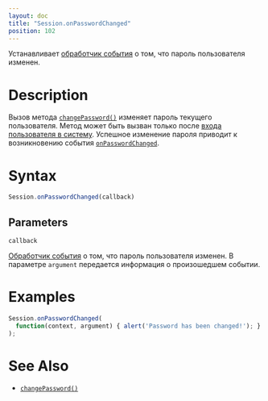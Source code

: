 ```yaml
---
layout: doc
title: "Session.onPasswordChanged"
position: 102
---
```


Устанавливает [обработчик события](../../Script/) о том, что пароль пользователя изменен.

# Description

Вызов метода [`changePassword()`](../Session.changePassword/) изменяет пароль текущего пользователя.
Метод может быть вызван только после [входа пользователя в систему](../Session.signInInternal/).
Успешное изменение пароля приводит к возникновению события [`onPasswordChanged`](../Session.onPasswordChanged/).

# Syntax

```js
Session.onPasswordChanged(callback)
```

## Parameters

`callback`

[Обработчик события](../../Script/) о том, что пароль пользователя изменен. В параметре `argument`
передается информация о произошедшем событии.

# Examples

```js
Session.onPasswordChanged(
  function(context, argument) { alert('Password has been changed!'); }
);
```

# See Also

* [`changePassword()`](../Session.changePassword/)
